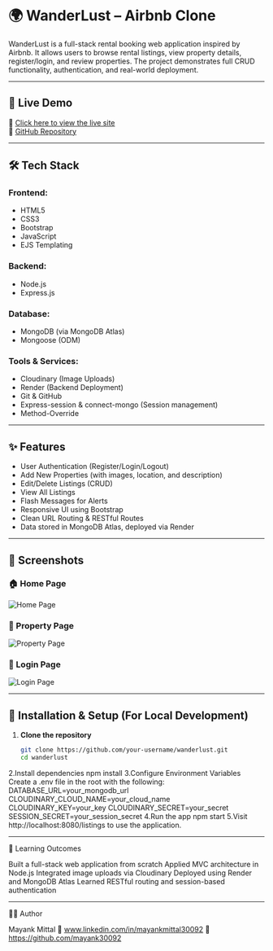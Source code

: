 # 🌍 WanderLust – Airbnb Clone

WanderLust is a full-stack rental booking web application inspired by Airbnb. It allows users to browse rental listings, view property details, register/login, and review properties. The project demonstrates full CRUD functionality, authentication, and real-world deployment.

---

## 🚀 Live Demo
🔗 [Click here to view the live site](https://wanderlust-s3l7.onrender.com/listings)  
📂 [GitHub Repository](https://github.com/mayank30092/wanderlust)

---

## 🛠️ Tech Stack

### Frontend:
- HTML5
- CSS3
- Bootstrap
- JavaScript
- EJS Templating

### Backend:
- Node.js
- Express.js

### Database:
- MongoDB (via MongoDB Atlas)
- Mongoose (ODM)

### Tools & Services:
- Cloudinary (Image Uploads)
- Render (Backend Deployment)
- Git & GitHub
- Express-session & connect-mongo (Session management)
- Method-Override

---

## ✨ Features

- User Authentication (Register/Login/Logout)
- Add New Properties (with images, location, and description)
- Edit/Delete Listings (CRUD)
- View All Listings
- Flash Messages for Alerts
- Responsive UI using Bootstrap
- Clean URL Routing & RESTful Routes
- Data stored in MongoDB Atlas, deployed via Render

---

## 📸 Screenshots

### 🏠 Home Page  
![Home Page](https://github.com/user-attachments/assets/6047763d-7a46-41f2-826f-44ecdda62670)

### 🏡 Property Page  
![Property Page](https://github.com/user-attachments/assets/e8f39ba5-84dd-4983-a0fc-6f89434e597d)

### 🔐 Login Page  
![Login Page](https://github.com/user-attachments/assets/804dbe4a-048b-4dbe-bd4b-6f35ff9b7020)

---

## 🧰 Installation & Setup (For Local Development)

1. **Clone the repository**
   ```bash
   git clone https://github.com/your-username/wanderlust.git
   cd wanderlust
2.Install dependencies
  npm install
3.Configure Environment Variables
  Create a .env file in the root with the following:
  DATABASE_URL=your_mongodb_url
  CLOUDINARY_CLOUD_NAME=your_cloud_name
  CLOUDINARY_KEY=your_key
  CLOUDINARY_SECRET=your_secret
  SESSION_SECRET=your_session_secret
4.Run the app
  npm start
5.Visit http://localhost:8080/listings to use the application.

---

🧠 Learning Outcomes

Built a full-stack web application from scratch
Applied MVC architecture in Node.js
Integrated image uploads via Cloudinary
Deployed using Render and MongoDB Atlas
Learned RESTful routing and session-based authentication

---
👨‍💻 Author

Mayank Mittal
🔗 www.linkedin.com/in/mayankmittal30092
📂 https://github.com/mayank30092

